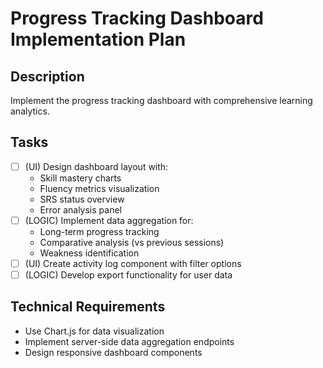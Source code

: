 # Progress Tracking Dashboard Implementation Plan

## Description
Implement the progress tracking dashboard with comprehensive learning analytics.

## Tasks
- [ ] (UI) Design dashboard layout with:
  - Skill mastery charts
  - Fluency metrics visualization
  - SRS status overview
  - Error analysis panel
- [ ] (LOGIC) Implement data aggregation for:
  - Long-term progress tracking
  - Comparative analysis (vs previous sessions)
  - Weakness identification
- [ ] (UI) Create activity log component with filter options
- [ ] (LOGIC) Develop export functionality for user data

## Technical Requirements
- Use Chart.js for data visualization
- Implement server-side data aggregation endpoints
- Design responsive dashboard components
